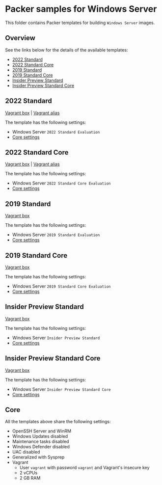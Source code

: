 # Packer samples for Windows Server

This folder contains Packer templates for building `Windows Server` images.

## Overview

See the links below for the details of the available templates:

- [2022 Standard](#2022-standard)
- [2022 Standard Core](#2022-standard-core)
- [2019 Standard](#2019-standard)
- [2019 Standard Core](#2019-standard-core)
- [Insider Preview Standard](#insider-preview-standard)
- [Insider Preview Standard Core](#insider-preview-standard-core)

## 2022 Standard

[Vagrant box](https://app.vagrantup.com/gusztavvargadr/boxes/windows-server-2022-standard) | [Vagrant alias](https://app.vagrantup.com/gusztavvargadr/boxes/windows-server)  

The template has the following settings:

- Windows Server `2022 Standard Evaluation`
- [Core settings](#core)

## 2022 Standard Core

[Vagrant box](https://app.vagrantup.com/gusztavvargadr/boxes/windows-server-2022-standard-core) | [Vagrant alias](https://app.vagrantup.com/gusztavvargadr/boxes/windows-server-core)  

The template has the following settings:

- Windows Server `2022 Standard Core Evaluation`
- [Core settings](#core)

## 2019 Standard

[Vagrant box](https://app.vagrantup.com/gusztavvargadr/boxes/windows-server-2019-standard)  

The template has the following settings:

- Windows Server `2019 Standard Evaluation`
- [Core settings](#core)

## 2019 Standard Core

[Vagrant box](https://app.vagrantup.com/gusztavvargadr/boxes/windows-server-2019-standard-core)  

The template has the following settings:

- Windows Server `2019 Standard Core Evaluation`
- [Core settings](#core)

## Insider Preview Standard

[Vagrant box](https://app.vagrantup.com/gusztavvargadr/boxes/windows-server-insider-preview-standard)  

The template has the following settings:

- Windows Server `Insider Preview Standard`
- [Core settings](#core)

## Insider Preview Standard Core

[Vagrant box](https://app.vagrantup.com/gusztavvargadr/boxes/windows-server-insider-preview-standard-core)  

The template has the following settings:

- Windows Server `Insider Preview Standard Core`
- [Core settings](#core)

## Core

All the templates above share the following settings:

- OpenSSH Server and WinRM
- Windows Updates disabled
- Maintenance tasks disabled
- Windows Defender disabled
- UAC disabled
- Generalized with Sysprep
- Vagrant
  - User `vagrant` with password `vagrant` and Vagrant's insecure key
  - 2 vCPUs
  - 2 GB RAM
